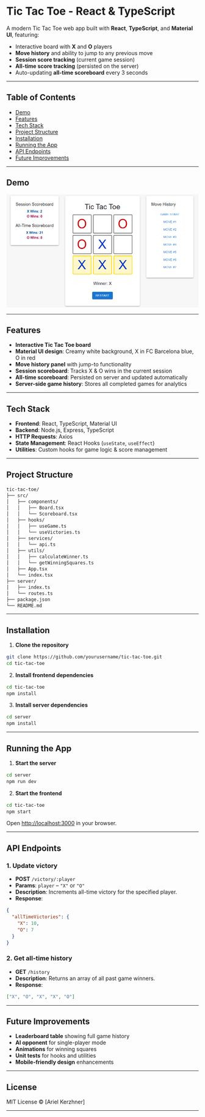 # Tic Tac Toe - React & TypeScript

A modern Tic Tac Toe web app built with **React**, **TypeScript**, and **Material UI**, featuring:

- Interactive board with **X** and **O** players
- **Move history** and ability to jump to any previous move
- **Session score tracking** (current game session)
- **All-time score tracking** (persisted on the server)
- Auto-updating **all-time scoreboard** every 3 seconds

---

## Table of Contents

- [Demo](#demo)
- [Features](#features)
- [Tech Stack](#tech-stack)
- [Project Structure](#project-structure)
- [Installation](#installation)
- [Running the App](#running-the-app)
- [API Endpoints](#api-endpoints)
- [Future Improvements](#future-improvements)

---

## Demo

![Tic Tac Toe](image.png)

---

## Features

- **Interactive Tic Tac Toe board**
- **Material UI design**: Creamy white background, X in FC Barcelona blue, O in red
- **Move history panel** with jump-to functionality
- **Session scoreboard**: Tracks X & O wins in the current session
- **All-time scoreboard**: Persisted on server and updated automatically
- **Server-side game history**: Stores all completed games for analytics

---

## Tech Stack

- **Frontend**: React, TypeScript, Material UI
- **Backend**: Node.js, Express, TypeScript
- **HTTP Requests**: Axios
- **State Management**: React Hooks (`useState`, `useEffect`)
- **Utilities**: Custom hooks for game logic & score management

---

## Project Structure

```
tic-tac-toe/
├── src/
│   ├── components/
│   │   ├── Board.tsx
│   │   └── Scoreboard.tsx
│   ├── hooks/
│   │   ├── useGame.ts
│   │   └── useVictories.ts
│   ├── services/
│   │   └── api.ts
│   ├── utils/
│   │   ├── calculateWinner.ts
│   │   └── getWinningSquares.ts
│   ├── App.tsx
│   └── index.tsx
├── server/
│   ├── index.ts
│   └── routes.ts
├── package.json
└── README.md
```

---

## Installation

1. **Clone the repository**

```bash
git clone https://github.com/yourusername/tic-tac-toe.git
cd tic-tac-toe
```

2. **Install frontend dependencies**

```bash
cd tic-tac-toe
npm install
```

3. **Install server dependencies**

```bash
cd server
npm install
```

---

## Running the App

1. **Start the server**

```bash
cd server
npm run dev
```

2. **Start the frontend**

```bash
cd tic-tac-toe
npm start
```

Open [http://localhost:3000](http://localhost:3000) in your browser.

---

## API Endpoints

### 1. Update victory

- **POST** `/victory/:player`
- **Params**: `player` – `"X"` or `"O"`
- **Description**: Increments all-time victory for the specified player.
- **Response**:

```json
{
  "allTimeVictories": {
    "X": 10,
    "O": 7
  }
}
```

### 2. Get all-time history

- **GET** `/history`
- **Description**: Returns an array of all past game winners.
- **Response**:

```json
["X", "O", "X", "X", "O"]
```

---

## Future Improvements

- **Leaderboard table** showing full game history
- **AI opponent** for single-player mode
- **Animations** for winning squares
- **Unit tests** for hooks and utilities
- **Mobile-friendly design** enhancements

---

## License

MIT License © \[Ariel Kerzhner]

---
